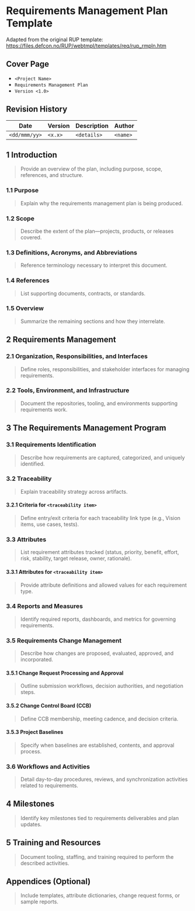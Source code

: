 # Requirements Management Plan Template

Adapted from the original RUP template: https://files.defcon.no/RUP/webtmpl/templates/req/rup_rmpln.htm

## Cover Page
- `<Project Name>`
- `Requirements Management Plan`
- `Version <1.0>`

## Revision History
| Date | Version | Description | Author |
| --- | --- | --- | --- |
| `<dd/mmm/yy>` | `<x.x>` | `<details>` | `<name>` |

## 1 Introduction
> Provide an overview of the plan, including purpose, scope, references, and structure.

### 1.1 Purpose
> Explain why the requirements management plan is being produced.

### 1.2 Scope
> Describe the extent of the plan—projects, products, or releases covered.

### 1.3 Definitions, Acronyms, and Abbreviations
> Reference terminology necessary to interpret this document.

### 1.4 References
> List supporting documents, contracts, or standards.

### 1.5 Overview
> Summarize the remaining sections and how they interrelate.

## 2 Requirements Management
### 2.1 Organization, Responsibilities, and Interfaces
> Define roles, responsibilities, and stakeholder interfaces for managing requirements.

### 2.2 Tools, Environment, and Infrastructure
> Document the repositories, tooling, and environments supporting requirements work.

## 3 The Requirements Management Program
### 3.1 Requirements Identification
> Describe how requirements are captured, categorized, and uniquely identified.

### 3.2 Traceability
> Explain traceability strategy across artifacts.

#### 3.2.1 Criteria for `<traceability item>`
> Define entry/exit criteria for each traceability link type (e.g., Vision items, use cases, tests).

### 3.3 Attributes
> List requirement attributes tracked (status, priority, benefit, effort, risk, stability, target release, owner, rationale).

#### 3.3.1 Attributes for `<traceability item>`
> Provide attribute definitions and allowed values for each requirement type.

### 3.4 Reports and Measures
> Identify required reports, dashboards, and metrics for governing requirements.

### 3.5 Requirements Change Management
> Describe how changes are proposed, evaluated, approved, and incorporated.

#### 3.5.1 Change Request Processing and Approval
> Outline submission workflows, decision authorities, and negotiation steps.

#### 3.5.2 Change Control Board (CCB)
> Define CCB membership, meeting cadence, and decision criteria.

#### 3.5.3 Project Baselines
> Specify when baselines are established, contents, and approval process.

### 3.6 Workflows and Activities
> Detail day-to-day procedures, reviews, and synchronization activities related to requirements.

## 4 Milestones
> Identify key milestones tied to requirements deliverables and plan updates.

## 5 Training and Resources
> Document tooling, staffing, and training required to perform the described activities.

## Appendices (Optional)
> Include templates, attribute dictionaries, change request forms, or sample reports.
